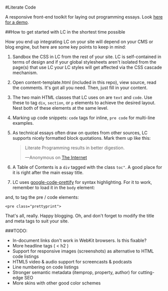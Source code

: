#Literate Code

A responsive front-end toolkit for laying out programming essays.
Look <a href="http://jamesabbottdd.com/literate-code.html">here for a demo</a>.

##How to get started with LC in the shortest time possible

How you end up integrating LC on your site will depend on your CMS or blog engine,
but here are some key points to keep in mind:

1. Sandbox the CSS in LC from the rest of your site. LC is self-contained in terms of design and if your global 
   stylesheets aren't isolated from the page(s) that use LC your LC styles will get affected via the CSS cascade
   mechanism.
2. Open content-template.html (included in this repo), view source, read the comments. It's got all you need.
   Then, just fill in your content.
3. The two main HTML classes that LC uses on are <code>text</code> and <code>code</code>. Use these to tag 
    <code>div</code>, <code>section</code>, or <code>p</code> elements to achieve the desired layout. Nest both
    of these elements at the same level.
4. Marking up code snippets: <code>code</code> tags for inline, <code>pre code</code> for multi-line examples.
5. As technical essays often draw on quotes from other sources, LC supports nicely formatted block quotations.
   Mark them up like this:

    <blockquote>
     <p>
      Literate Programming results in better digestion.
     </p>
     <footer>&mdash;Anonymous on <a href="http://internet.com">The Internet</a></footer>
    </blockquote>


6. A Table of Contents is a <code>div</code> tagged with the class <code>toc"</code>. A good place for it is right after the main essay 		  				title.
7. LC uses <a href="http://code.google.com/p/google-code-prettify/">google-code-prettify</a>
   for syntax highlighting. For it to work, remember to load it in the <code>body</code> element:
	
    <body onload="prettyPrint()"

  and, to tag the pre / code elements:

    <pre class="prettyprint">

That's all, really. Happy blogging. Oh, and don't forget to modify the title and meta tags to suit your site.

###TODO:

- In-document links don't work in WebKit browsers. Is this fixable?
- More headline tags ( < h2 )
- Support for responsive images (screenshots) as alternative to HTML code listings
- HTML5 video & audio support for screencasts & podcasts
- Line numbering on code listings
- Stronger semantic metadata (itemprop, property, author) for cutting-edge SEO
- More skins with other good color schemes

